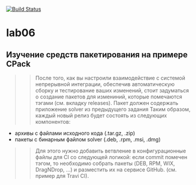 [![Build Status](https://www.travis-ci.com/Solomatin-Sergey/lab06.svg?branch=main)](https://www.travis-ci.com/Solomatin-Sergey/lab06)
# lab06
## Изучение средств пакетирования на примере CPack

>> После того, как вы настроили взаимодействие с системой непрерывной интеграции,
обеспечив автоматическую сборку и тестирование ваших изменений, стоит задуматься
о создание пакетов для измениний, которые помечаются тэгами (см. вкладку releases).
Пакет должен содержать приложение solver из предыдущего задания Таким образом, каждый новый релиз будет состоять из следующих компонентов:

* архивы с файлами исходного кода (.tar.gz, .zip)
* пакеты с бинарным файлом solver (.deb, .rpm, .msi, .dmg)

>> Для этого нужно добавить ветвление в конфигурационные файлы для CI со следующей логикой:
>> если commit помечен тэгом, то необходимо собрать пакеты (DEB, RPM, WIX, DragNDrop, ...) и разместить их на сервисе GitHub. (см. пример для Travi CI).

